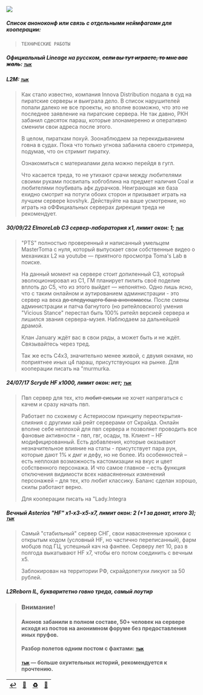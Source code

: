 ![](pics/cooperation.png)

##### Список аноноконф или связь с отдельными неймфагами для кооперации:

> `ТЕХНИЧЕСКИЕ РАБОТЫ`

##### Официальный Lineage на русском, ~~если вы тут играете, то мне вас жаль~~: [`тык`](https://ru.4game.com/ru/lineage2legacy/)

##### L2M: [`тык`](https://lineage2m.plaync.com/ru/)
> Как стало известно, компания Innova Distribution подала в суд на пиратские серверы и выиграла дело. В список нарушителей попали далеко не все проекты, но вполне возможно, что это не последнее заявление на пиратские сервера. Не так давно, РКН забанил сдесяток параш, которые злонамеренно и оперативно сменили свои адреса после этого.
>
> В целом, пираткам похуй. Зоонаблюдаем за перекидыванием говна в судах. Пока что только угнова забанила своего стримера, подумав, что он стримит пиратку.
>
> Ознакомиться с материалами дела можно перейдя в гугл.
>
> Что касается треда, то не утихают срачи между любителями своими руками посвипать хобгоблина на предмет наличия Coal и любителями поубивать афк дурачков. Неиграющая же база ехидно смотрит на потуги обоих сторон и призывает играть на лучшем сервере kovshyk. Действуйте на ваше усмотрение, но играть на оФФициальных серверах дирекция треда не рекомендует.

##### 30/09/22 ElmoreLab C3 сервер-лаборатория x1, лимит окон: 1; [`тык`](https://forum.elmorelab.com/viewtopic.php?f=31&p=3590#p3590)
> "PTS" полностью проверенный и написанный умельцем MasterToma с нуля, который выпускает свои собственные видео о механиках L2 на youtube — приятного просмотра Toma's Lab в поиске.
>
> На данный момент на сервере стоит допиленный C3, который эволюционировал из С1, ГМ планирует пилить своё поделие вплоть до С5, что из этого выйдет — непонятно. Одно лишь ясно, что с таким онлайном и аутированием администрации - это сервер на века ~~до следующего бана анономассы~~. После смены администрации и патча багнутого (но ритейловского) умения "Vicious Stance" перестал быть 100% ритейл версией сервера и лишился звания сервера-музея. Наблюдаем за дальнейшей драмой.
>
> Клан January ждёт вас в свои ряды, а может быть и не ждёт. Связывайтесь через тред.
>
> Так же есть C4x3, значительно менее живой, с двумя окнами, но поприятнее иных ц4 параш, присутствующих на рынке. Для кооперации писать на "murmurka.

##### 24/07/17 Scryde HF x1000, лимит окон: нет; [`тык`](https://board.scryde.ru/wiki/opisanie-scryde-x1000.24/)
> Пвп сервер для тех, кто ~~любит сиськи~~ не хочет напрягаться с качем и сразу начать пвп.
>
> Работает по схожему с Астериосом принципу переоткрытия-слияния с другими хай рейт серверами от Скрайда. Онлайн вполне себе неплохой для пвп сервера и позволяет проводить все фановые активности - пвп, гвг, осады, тв. Клиент – HF модифицированный. Есть добавления, которые оказывают незначительное влияние на статы - присутствует пара рун, которые дают 1% к дмг и дефу, но не более. Из особенностей – есть неплохая возможность кастомизации на вкус и цвет собственного персонажа. И что самое главное – есть функция отключения видимости всех навасяненных изменений персонажей – для тех, кто любит классику. Баланс сделан хорошо, скилы работают верно.
>
> Для кооперации писать на "Lady.Integra

##### Вечный Asterios "HF" x1-x3-x5-x7, лимит окон: 2 (+1 за донат, итого 3); [`тык`](https://asterios.tm/index.php?cmd=about)
> Самый "стабильный" сервер СНГ, свои навасяненные хроники с открытым кодом (условный HF, но частично переписанный), фарм мобцов под ГЦ, успешный кач на фанпее. Серверу лет 10, раз в полгода выкатывают HF x7, чтобы его потом соединить с вечным х5.
>
> Заблокирован на территории РФ, скрайдопетухи ликуют за 50 рублей.

##### L2Reborn IL, **букваритетно говно треда, самый лоутир**
> ### Внимание!
> #### Анонов забанили в полном составе, 50+ человек на сервере исходя из постов на анонимном форуме без предоставления иных пруфов.
> #### Разбор полетов одним постом с фактами: [`тык`](https://imgur.com/a/CT7A7wq)
> #### [`тык`](https://forum.pmfun.com/viewtopic.php?f=14&t=72734&p=309772#p309772) — больше охуительных историй, рекомендуется к прочтению.

|[↩️](header.md)|[🔄](fback.md)|[♻️](servers.md)|[📆](archive.md)|
|:---:|:---:|:---:|:---:|
